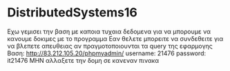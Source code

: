 # DistributedSystems16
Εχω γεμισει την βαση με καποια τυχαια δεδομενα για να μπορουμε να κανουμε δοκιμες με το προγραμμα
Εαν θελετε μπορειτε να συνδεθειτε για να βλεπετε απευθειας αν πραγμοτοποιουνται τα query της εφαρμογης
Βαση: http://83.212.105.20/phpmyadmin/ 
username: 21476
password: it21476 
ΜΗΝ αλλαξετε την δομη σε κανεναν πινακα 
